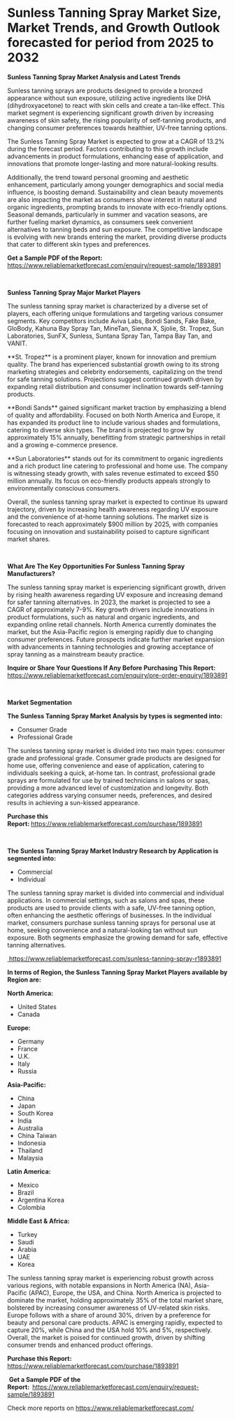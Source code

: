 <p><h1>Sunless Tanning Spray Market Size, Market Trends, and Growth Outlook forecasted for period from 2025 to 2032</h1></p><p><strong>Sunless Tanning Spray Market Analysis and Latest Trends</strong></p>
<p><p>Sunless tanning sprays are products designed to provide a bronzed appearance without sun exposure, utilizing active ingredients like DHA (dihydroxyacetone) to react with skin cells and create a tan-like effect. This market segment is experiencing significant growth driven by increasing awareness of skin safety, the rising popularity of self-tanning products, and changing consumer preferences towards healthier, UV-free tanning options.</p><p>The Sunless Tanning Spray Market is expected to grow at a CAGR of 13.2% during the forecast period. Factors contributing to this growth include advancements in product formulations, enhancing ease of application, and innovations that promote longer-lasting and more natural-looking results. </p><p>Additionally, the trend toward personal grooming and aesthetic enhancement, particularly among younger demographics and social media influence, is boosting demand. Sustainability and clean beauty movements are also impacting the market as consumers show interest in natural and organic ingredients, prompting brands to innovate with eco-friendly options. Seasonal demands, particularly in summer and vacation seasons, are further fueling market dynamics, as consumers seek convenient alternatives to tanning beds and sun exposure. The competitive landscape is evolving with new brands entering the market, providing diverse products that cater to different skin types and preferences.</p></p>
<p><strong>Get a Sample PDF of the Report:&nbsp;</strong> <a href="https://www.reliablemarketforecast.com/enquiry/request-sample/1893891?utm_campaign=2145&utm_medium=2&utm_source=Github&utm_content=ia&utm_term=09022025&utm_id=sunless-tanning-spray">https://www.reliablemarketforecast.com/enquiry/request-sample/1893891</a></p>
<p>&nbsp;</p>
<p><strong>Sunless Tanning Spray Major Market Players</strong></p>
<p><p>The sunless tanning spray market is characterized by a diverse set of players, each offering unique formulations and targeting various consumer segments. Key competitors include Aviva Labs, Bondi Sands, Fake Bake, GloBody, Kahuna Bay Spray Tan, MineTan, Sienna X, Sjolie, St. Tropez, Sun Laboratories, SunFX, Sunless, Suntana Spray Tan, Tampa Bay Tan, and VANIT.</p><p>**St. Tropez** is a prominent player, known for innovation and premium quality. The brand has experienced substantial growth owing to its strong marketing strategies and celebrity endorsements, capitalizing on the trend for safe tanning solutions. Projections suggest continued growth driven by expanding retail distribution and consumer inclination towards self-tanning products.</p><p>**Bondi Sands** gained significant market traction by emphasizing a blend of quality and affordability. Focused on both North America and Europe, it has expanded its product line to include various shades and formulations, catering to diverse skin types. The brand is projected to grow by approximately 15% annually, benefitting from strategic partnerships in retail and a growing e-commerce presence.</p><p>**Sun Laboratories** stands out for its commitment to organic ingredients and a rich product line catering to professional and home use. The company is witnessing steady growth, with sales revenue estimated to exceed $50 million annually. Its focus on eco-friendly products appeals strongly to environmentally conscious consumers.</p><p>Overall, the sunless tanning spray market is expected to continue its upward trajectory, driven by increasing health awareness regarding UV exposure and the convenience of at-home tanning solutions. The market size is forecasted to reach approximately $900 million by 2025, with companies focusing on innovation and sustainability poised to capture significant market shares.</p></p>
<p>&nbsp;</p>
<p><strong>What Are The Key Opportunities For Sunless Tanning Spray Manufacturers?</strong></p>
<p><p>The sunless tanning spray market is experiencing significant growth, driven by rising health awareness regarding UV exposure and increasing demand for safer tanning alternatives. In 2023, the market is projected to see a CAGR of approximately 7-9%. Key growth drivers include innovations in product formulations, such as natural and organic ingredients, and expanding online retail channels. North America currently dominates the market, but the Asia-Pacific region is emerging rapidly due to changing consumer preferences. Future prospects indicate further market expansion with advancements in tanning technologies and growing acceptance of spray tanning as a mainstream beauty practice.</p></p>
<p><strong>Inquire or Share Your Questions If Any Before Purchasing This Report:</strong> <a href="https://www.reliablemarketforecast.com/enquiry/pre-order-enquiry/1893891?utm_campaign=2145&utm_medium=2&utm_source=Github&utm_content=ia&utm_term=09022025&utm_id=sunless-tanning-spray">https://www.reliablemarketforecast.com/enquiry/pre-order-enquiry/1893891</a></p>
<p>&nbsp;</p>
<p><strong>Market Segmentation</strong></p>
<p><strong>The Sunless Tanning Spray Market Analysis by types is segmented into:</strong></p>
<p><ul><li>Consumer Grade</li><li>Professional Grade</li></ul></p>
<p><p>The sunless tanning spray market is divided into two main types: consumer grade and professional grade. Consumer grade products are designed for home use, offering convenience and ease of application, catering to individuals seeking a quick, at-home tan. In contrast, professional grade sprays are formulated for use by trained technicians in salons or spas, providing a more advanced level of customization and longevity. Both categories address varying consumer needs, preferences, and desired results in achieving a sun-kissed appearance.</p></p>
<p><strong>Purchase this Report:&nbsp;</strong><a href="https://www.reliablemarketforecast.com/purchase/1893891?utm_campaign=2145&utm_medium=2&utm_source=Github&utm_content=ia&utm_term=09022025&utm_id=sunless-tanning-spray">https://www.reliablemarketforecast.com/purchase/1893891</a></p>
<p>&nbsp;</p>
<p><strong>The Sunless Tanning Spray Market Industry Research by Application is segmented into:</strong></p>
<p><ul><li>Commercial</li><li>Individual</li></ul></p>
<p><p>The sunless tanning spray market is divided into commercial and individual applications. In commercial settings, such as salons and spas, these products are used to provide clients with a safe, UV-free tanning option, often enhancing the aesthetic offerings of businesses. In the individual market, consumers purchase sunless tanning sprays for personal use at home, seeking convenience and a natural-looking tan without sun exposure. Both segments emphasize the growing demand for safe, effective tanning alternatives.</p></p>
<p><a href="https://www.reliablemarketforecast.com/sunless-tanning-spray-r1893891?utm_campaign=2145&utm_medium=2&utm_source=Github&utm_content=ia&utm_term=09022025&utm_id=sunless-tanning-spray">&nbsp;https://www.reliablemarketforecast.com/sunless-tanning-spray-r1893891</a></p>
<p><strong>In terms of Region, the Sunless Tanning Spray Market Players available by Region are:</strong></p>
<p>
    <p> <strong> North America: </strong>
        <ul>
            <li>United States</li>
            <li>Canada</li>
        </ul>
        </p> 
    <p> <strong> Europe: </strong>
        <ul>
            <li>Germany</li>
            <li>France</li>
            <li>U.K.</li>
            <li>Italy</li>
            <li>Russia</li>
        </ul>
        </p> 
    <p> <strong> Asia-Pacific: </strong>
        <ul>
            <li>China</li>
            <li>Japan</li>
            <li>South Korea</li>
            <li>India</li>
            <li>Australia</li>
            <li>China Taiwan</li>
            <li>Indonesia</li>
            <li>Thailand</li>
            <li>Malaysia</li>
        </ul>
        </p> 
    <p> <strong> Latin America: </strong>
        <ul>
            <li>Mexico</li>
            <li>Brazil</li>
            <li>Argentina Korea</li>
            <li>Colombia</li>
        </ul>
        </p> 
    <p> <strong> Middle East & Africa: </strong>
        <ul>
            <li>Turkey</li>
            <li>Saudi</li>
            <li>Arabia</li>
            <li>UAE</li>
            <li>Korea</li>
        </ul>
    </p>
    </p>
<p><p>The sunless tanning spray market is experiencing robust growth across various regions, with notable expansions in North America (NA), Asia-Pacific (APAC), Europe, the USA, and China. North America is projected to dominate the market, holding approximately 35% of the total market share, bolstered by increasing consumer awareness of UV-related skin risks. Europe follows with a share of around 30%, driven by a preference for beauty and personal care products. APAC is emerging rapidly, expected to capture 20%, while China and the USA hold 10% and 5%, respectively. Overall, the market is poised for continued growth, driven by shifting consumer trends and enhanced product offerings.</p></p>
<p><strong>Purchase this Report: </strong><a href="https://www.reliablemarketforecast.com/purchase/1893891?utm_campaign=2145&utm_medium=2&utm_source=Github&utm_content=ia&utm_term=09022025&utm_id=sunless-tanning-spray">https://www.reliablemarketforecast.com/purchase/1893891</a></p>
<p>&nbsp;<strong>Get a Sample PDF of the Report:&nbsp;&nbsp;</strong><a href="https://www.reliablemarketforecast.com/enquiry/request-sample/1893891?utm_campaign=2145&utm_medium=2&utm_source=Github&utm_content=ia&utm_term=09022025&utm_id=sunless-tanning-spray">https://www.reliablemarketforecast.com/enquiry/request-sample/1893891</a></p>
<p><strong></strong></p>
<p>Check more reports on <a href="https://www.reliablemarketforecast.com/?utm_campaign=2145&utm_medium=2&utm_source=Github&utm_content=ia&utm_term=09022025&utm_id=sunless-tanning-spray">https://www.reliablemarketforecast.com/</a></p>
